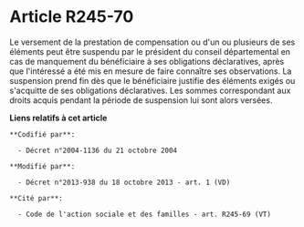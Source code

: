 # Article R245-70

Le versement de la prestation de compensation ou d'un ou plusieurs de ses éléments peut être suspendu par le président du
conseil départemental en cas de manquement du bénéficiaire à ses obligations déclaratives, après que l'intéressé a été mis en
mesure de faire connaître ses observations. La suspension prend fin dès que le bénéficiaire justifie des éléments exigés ou
s'acquitte de ses obligations déclaratives. Les sommes correspondant aux droits acquis pendant la période de suspension lui
sont alors versées.

**Liens relatifs à cet article**

	**Codifié par**:

	  - Décret n°2004-1136 du 21 octobre 2004

	**Modifié par**:

	  - Décret n°2013-938 du 18 octobre 2013 - art. 1 (VD)

	**Cité par**:

	  - Code de l'action sociale et des familles - art. R245-69 (VT)
